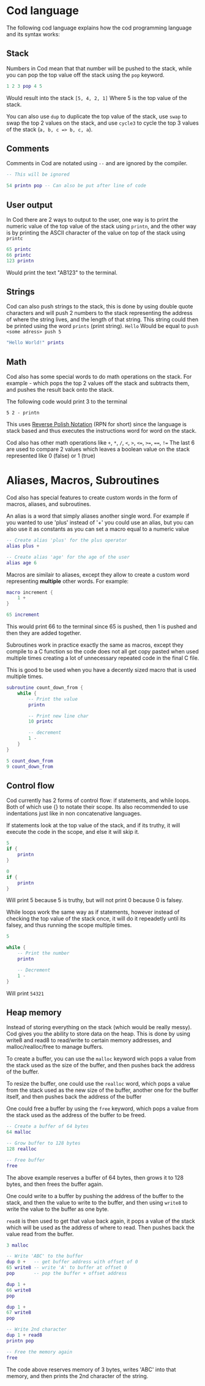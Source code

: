# Cod language
The following cod language explains how the cod programming language and its syntax works:

## Stack
Numbers in Cod mean that that number will be pushed to the stack, while you can pop the top value off the stack using the `pop` keyword.

```lua
1 2 3 pop 4 5
```

Would result into the stack `[5, 4, 2, 1]` Where 5 is the top value of the stack.

You can also use `dup` to duplicate the top value of the stack, use `swap` to swap the top 2 values on the stack, and use `cycle3` to cycle the top 3 values of the stack (`a, b, c => b, c, a`).

## Comments
Comments in Cod are notated using `--` and are ignored by the compiler.

```lua
-- This will be ignored

54 printn pop -- Can also be put after line of code
```

## User output
In Cod there are 2 ways to output to the user, one way is to print the numeric value of the top value of the stack using `printn`, and the other way is by printing the ASCII character of the value on top of the stack using `printc`

```lua
65 printc
66 printc
123 printn
```

Would print the text "AB123" to the terminal.

## Strings
Cod can also push strings to the stack, this is done by using double quote characters and will push 2 numbers to the stack representing the address of where the string lives, and the length of that string. This string could then be printed using the word `prints` (print string). `Hello` Would be equal to `push <some adress> push 5`

```lua
"Hello World!" prints
```

## Math
Cod also has some special words to do math operations on the stack. For example - which pops the top 2 values off the stack and subtracts them, and pushes the result back onto the stack.

The following code would print 3 to the terminal
```
5 2 - printn
```

This uses [Reverse Polish Notation](https://en.wikipedia.org/wiki/Reverse_Polish_notation) (RPN for short) since the language is stack based and thus executes the instructions word for word on the stack.

Cod also has other math operations like `+`, `*`, `/`, `<`, `>`, `<=`, `>=`, `==`, `!=` The last 6 are used to compare 2 values which leaves a boolean value on the stack represented like 0 (false) or 1 (true)

# Aliases, Macros, Subroutines
Cod also has special features to create custom words in the form of macros, aliases, and subroutines.

An alias is a word that simply aliases another single word. For example if you wanted to use 'plus' instead of '+' you could use
an alias, but you can also use it as constants as you can set a macro equal to a numeric value

```lua
-- Create alias 'plus' for the plus operator
alias plus +

-- Create alias 'age' for the age of the user
alias age 6
```

Macros are similair to aliases, except they allow to create a custom word representing **multiple** other words. For example:

```lua
macro increment {
    1 +
}

65 increment
```

This would print 66 to the terminal since 65 is pushed, then 1 is pushed and then they are added together.

Subroutines work in practice exactly the same as macros, except they compile to a C function so the code does not all get copy pasted when used multiple times creating a lot of unnecessary repeated code in the final C file.

This is good to be used when you have a decently sized macro that is used multiple times.

```lua
subroutine count_down_from {
    while {
        -- Print the value
        printn

        -- Print new line char
        10 printc

        -- decrement
        1 -
    }
}

5 count_down_from
9 count_down_from
```

## Control flow
Cod currently has 2 forms of control flow: if statements, and while loops. Both of which use {} to notate their scope. Its also recommended to use indentations just like in non concatenative languages.

If statements look at the top value of the stack, and if its truthy, it will execute the code in the scope, and else it will skip it.

```lua
5
if {
    printn
}

0
if {
    printn
}
```

Will print 5 because 5 is truthy, but will not print 0 because 0 is falsey.

While loops work the same way as if statements, however instead of checking the top value of the stack once, it will do it repeadetly until its falsey, and thus running the scope multiple times.

```lua
5

while {
    -- Print the number
    printn

    -- Decrement
    1 -
}
```

Will print `54321`

## Heap memory
Instead of storing everything on the stack (which would be really messy). Cod gives you the ability to store data on the heap. This is done by using write8 and read8 to read/write to certain memory addresses, and malloc/realloc/free to manage buffers.

To create a buffer, you can use the `malloc` keyword wich pops a value from the stack used as the size of the buffer, and then pushes back the address of the buffer.

To resize the buffer, one could use the `realloc` word, which pops a value from the stack used as the new size of the buffer, another one for the buffer itself, and then pushes back the address of the buffer

One could free a buffer by using the `free` keyword, which pops a value from the stack used as the address of the buffer to be freed.

```lua
-- Create a buffer of 64 bytes
64 malloc

-- Grow buffer to 128 bytes
128 realloc

-- Free buffer
free
```

The above example reserves a buffer of 64 bytes, then grows it to 128 bytes, and then frees the buffer again.

One could write to a buffer by pushing the address of the buffer to the stack, and then the value to write to the buffer, and then using `write8` to write the value to the buffer as one byte.

`read8` is then used to get that value back again, it pops a value of the stack which will be used as the address of where to read. Then pushes back the value read from the buffer.

```lua
3 malloc

-- Write 'ABC' to the buffer
dup 0 +   -- get buffer address with offset of 0
65 write8 -- write 'A' to buffer at offset 0
pop       -- pop the buffer + offset address

dup 1 +
66 write8
pop

dup 1 +
67 write8
pop

-- Write 2nd character
dup 1 + read8
printn pop

-- Free the memory again
free
```

The code above reserves memory of 3 bytes, writes 'ABC' into that memory, and then prints the 2nd character of the string.